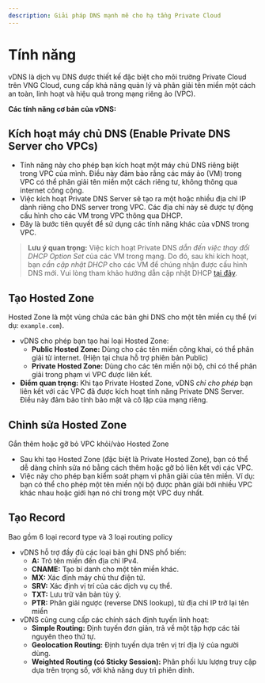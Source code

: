 ```yaml
---
description: Giải pháp DNS mạnh mẽ cho hạ tầng Private Cloud
---
```


# Tính năng

vDNS là dịch vụ DNS được thiết kế đặc biệt cho môi trường Private Cloud trên VNG Cloud, cung cấp khả năng quản lý và phân giải tên miền một cách an toàn, linh hoạt và hiệu quả trong mạng riêng ảo (VPC).

**Các tính năng cơ bản của vDNS:**

## **Kích hoạt máy chủ DNS (Enable Private DNS Server cho VPCs)**

* Tính năng này cho phép bạn kích hoạt một máy chủ DNS riêng biệt trong VPC của mình. Điều này đảm bảo rằng các máy ảo (VM) trong VPC có thể phân giải tên miền một cách riêng tư, không thông qua internet công cộng.
* Việc kích hoạt Private DNS Server sẽ tạo ra một hoặc nhiều địa chỉ IP dành riêng cho DNS server trong VPC. Các địa chỉ này sẽ được tự động cấu hình cho các VM trong VPC thông qua DHCP.
* Đây là bước tiên quyết để sử dụng các tính năng khác của vDNS trong VPC.

> **Lưu ý quan trọng:** Việc kích hoạt Private DNS _dẫn đến việc thay đổi DHCP Option Set_ của các VM trong mạng. Do đó, sau khi kích hoạt, bạn _cần cập nhật DHCP_ cho các VM để chúng nhận được cấu hình DNS mới. Vui lòng tham khảo hướng dẫn cập nhật DHCP [tại đây](https://docs.vngcloud.vn/vng-cloud-document/vn/vserver/compute-hcm03-1a/network/dhcp-options-sets#tong-quan).

## **Tạo Hosted Zone** 

Hosted Zone là một vùng chứa các bản ghi DNS cho một tên miền cụ thể (ví dụ: `example.com`).

* vDNS cho phép bạn tạo hai loại Hosted Zone:
  * **Public Hosted Zone:** Dùng cho các tên miền công khai, có thể phân giải từ internet. (Hiện tại chưa hỗ trợ phiên bản Public)
  * **Private Hosted Zone:** Dùng cho các tên miền nội bộ, chỉ có thể phân giải trong phạm vi VPC được liên kết.
* **Điểm quan trọng:** Khi tạo Private Hosted Zone, vDNS _chỉ cho phép_ bạn liên kết với các VPC đã được kích hoạt tính năng Private DNS Server. Điều này đảm bảo tính bảo mật và cô lập của mạng riêng.

## **Chỉnh sửa Hosted Zone** 

Gắn thêm hoặc gỡ bỏ VPC khỏi/vào Hosted Zone

* Sau khi tạo Hosted Zone (đặc biệt là Private Hosted Zone), bạn có thể dễ dàng chỉnh sửa nó bằng cách thêm hoặc gỡ bỏ liên kết với các VPC.
* Việc này cho phép bạn kiểm soát phạm vi phân giải của tên miền. Ví dụ: bạn có thể cho phép một tên miền nội bộ được phân giải bởi nhiều VPC khác nhau hoặc giới hạn nó chỉ trong một VPC duy nhất.

## **Tạo Record** 

Bao gồm 6 loại record type và 3 loại routing policy

* vDNS hỗ trợ đầy đủ các loại bản ghi DNS phổ biến:
  * **A:** Trỏ tên miền đến địa chỉ IPv4.
  * **CNAME:** Tạo bí danh cho một tên miền khác.
  * **MX:** Xác định máy chủ thư điện tử.
  * **SRV:** Xác định vị trí của các dịch vụ cụ thể.
  * **TXT:** Lưu trữ văn bản tùy ý.
  * **PTR:** Phân giải ngược (reverse DNS lookup), từ địa chỉ IP trở lại tên miền
* vDNS cũng cung cấp các chính sách định tuyến linh hoạt:
  * **Simple Routing:** Định tuyến đơn giản, trả về một tập hợp các tài nguyên theo thứ tự.
  * **Geolocation Routing:** Định tuyến dựa trên vị trí địa lý của người dùng.
  * **Weighted Routing (có Sticky Session):** Phân phối lưu lượng truy cập dựa trên trọng số, với khả năng duy trì phiên dính.
